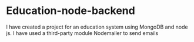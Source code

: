 # Education-node-backend
I have created a project for an education system using MongoDB and node js. I have used a third-party module Nodemailer to send emails
